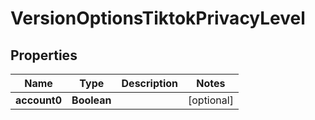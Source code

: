 

# VersionOptionsTiktokPrivacyLevel


## Properties

| Name | Type | Description | Notes |
|------------ | ------------- | ------------- | -------------|
|**account0** | **Boolean** |  |  [optional] |



